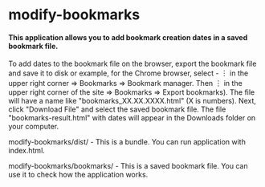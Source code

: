 # modify-bookmarks

#### This application allows you to add bookmark creation dates in a saved bookmark file.

To add dates to the bookmark file on the browser, export the bookmark file and save it to disk or example, for the Сhrome browser, select - ︙ in the upper right corner ⇒ Bookmarks ⇒ Bookmark manager. Then ︙ in the upper right corner of the site ⇒ Bookmarks ⇒ Export bookmarks). The file will have a name like "bookmarks_XX.XX.XXXX.html" (X is numbers). Next, click "Download File" and select the saved bookmark file. The file "bookmarks-result.html" with dates will appear in the Downloads folder on your computer.

modify-bookmarks/dist/ - This is a bundle. You can run application with index.html.

modify-bookmarks/bookmarks/ - This is a saved bookmark file. You can use it to check how the application works.